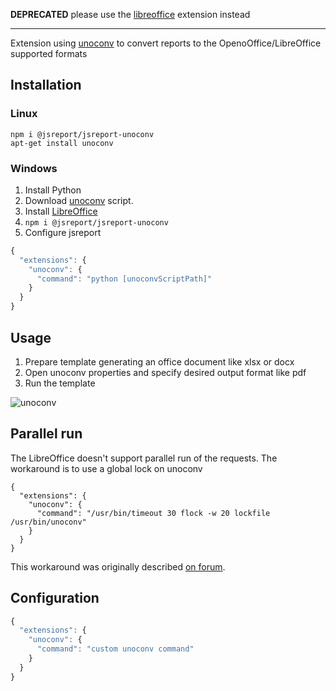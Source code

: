 

**DEPRECATED** please use the [libreoffice](/learn/LibreOffice) extension instead 

----


Extension using [unoconv](https://github.com/dagwieers/unoconv) to convert reports to the OpenoOffice/LibreOffice supported formats

## Installation

### Linux
```
npm i @jsreport/jsreport-unoconv
apt-get install unoconv
```

### Windows

1. Install Python
2. Download [unoconv](https://raw.githubusercontent.com/unoconv/unoconv/master/unoconv) script.
3. Install [LibreOffice](https://www.libreoffice.org/)
4. `npm i @jsreport/jsreport-unoconv`
5. Configure jsreport

```js
{ 
  "extensions": {
    "unoconv": {
      "command": "python [unoconvScriptPath]"
    }
  }
}
```
## Usage

1. Prepare template generating an office document like xlsx or docx
2. Open unoconv properties and specify desired output format like pdf
3. Run the template

![unoconv](https://jsreport.net/img/unoconv.gif)


## Parallel run
The LibreOffice doesn't support parallel run of the requests. The workaround is to use a global lock on unoconv

```
{ 
  "extensions": {
    "unoconv": {
      "command": "/usr/bin/timeout 30 flock -w 20 lockfile /usr/bin/unoconv"
    }
  }
}
```

This workaround was originally described [on forum](https://forum.jsreport.net/topic/2976/unoconv-pdf-conversion-having-problems-with-simultaneous-requests/3).

## Configuration

```js
{ 
  "extensions": {
    "unoconv": {
      "command": "custom unoconv command"
    }
  }
}
```










